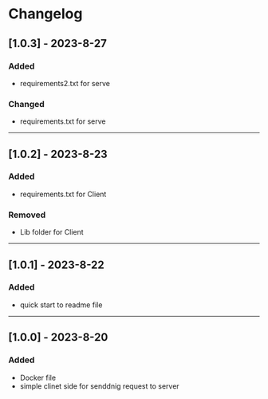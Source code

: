 # Changelog
## [1.0.3] - 2023-8-27



### Added

- requirements2.txt for serve

### Changed

- requirements.txt for serve


-------------------------------------------------------------------------
## [1.0.2] - 2023-8-23



### Added

- requirements.txt for Client

### Removed

- Lib folder for Client

-------------------------------------------------------------------------
## [1.0.1] - 2023-8-22



### Added

- quick start to readme file




-------------------------------------------------------------------------
## [1.0.0] - 2023-8-20



### Added

- Docker file
- simple clinet side for senddnig request to server

